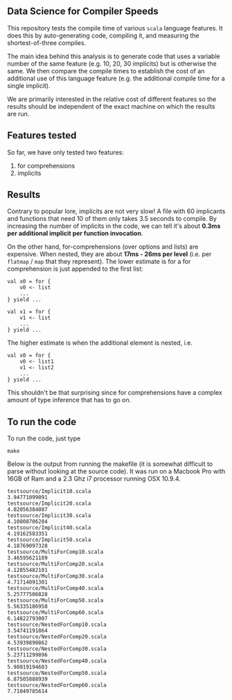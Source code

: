 Data Science for Compiler Speeds
--------------------------------

This repository tests the compile time of various `scala` language features.  It does this by auto-generating code, compiling it, and measuring the shortest-of-three compiles.

The main idea behind this analysis is to generate code that uses a variable number of the same feature (e.g. 10, 20, 30 implicits) but is otherwise the same.  We then compare the compile times to establish the cost of an additional use of this language feature (e.g. the additional compile time for a single implicit).

We are primarily interested in the relative cost of different features so the results should be independent of the exact machine on which the results are run.

Features tested
---------------
So far, we have only tested two features:

1. for comprehensions
1. implicits

Results
-------
Contrary to popular lore, implicits are not very slow!  A file with 60 implicants and functions that need 10 of them only takes 3.5 seconds to compile.  By increasing the number of implicits in the code, we can tell it's about **0.3ms per additional implicit per function invocation**.

On the other hand, for-comprehensions (over options and lists) are expensive.  When nested, they are about **17ms - 26ms per level** (i.e. per `flatmap` / `map` that they represent).  The lower estimate is for a for comprehension is just appended to the first list:
```
val x0 = for {
	v0 <- list
	...
} yield ...

val x1 = for {
	v1 <- list
	...
} yield ...
```
The higher estimate is when the additional element is nested, i.e.
```
val x0 = for {
	v0 <- list1
	v1 <- list2
	...
} yield ...
```
This shouldn't be that surprising since for comprehensions have a complex amount of type inference that has to go on.

To run the code
---------------

To run the code, just type
```
make
```
Below is the output from running the makefile (it is somewhat difficult to parse without looking at the source code).  It was run on a Macbook Pro with 16GB of Ram and a 2.3 Ghz i7 processor running OSX 10.9.4.
```
testsource/Implicit10.scala
3.94771099091
testsource/Implicit20.scala
4.02056384087
testsource/Implicit30.scala
4.10808706284
testsource/Implicit40.scala
4.19162583351
testsource/Implicit50.scala
4.18769097328
testsource/MultiForComp10.scala
3.46595621109
testsource/MultiForComp20.scala
4.12855482101
testsource/MultiForComp30.scala
4.71714091301
testsource/MultiForComp40.scala
5.25777506828
testsource/MultiForComp50.scala
5.56335186958
testsource/MultiForComp60.scala
6.14822793007
testsource/NestedForComp10.scala
3.54741191864
testsource/NestedForComp20.scala
4.53939890862
testsource/NestedForComp30.scala
5.23711299896
testsource/NestedForComp40.scala
5.98019194603
testsource/NestedForComp50.scala
6.87505888939
testsource/NestedForComp60.scala
7.71049785614
```